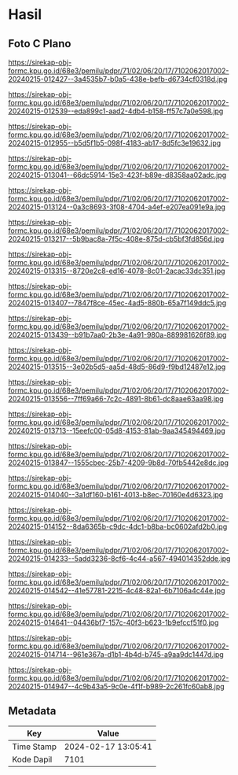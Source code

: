 # Hasil

## Foto C Plano

https://sirekap-obj-formc.kpu.go.id/68e3/pemilu/pdpr/71/02/06/20/17/7102062017002-20240215-012427--3a4535b7-b0a5-438e-befb-d6734cf0318d.jpg

https://sirekap-obj-formc.kpu.go.id/68e3/pemilu/pdpr/71/02/06/20/17/7102062017002-20240215-012539--eda899c1-aad2-4db4-b158-ff57c7a0e598.jpg

https://sirekap-obj-formc.kpu.go.id/68e3/pemilu/pdpr/71/02/06/20/17/7102062017002-20240215-012955--b5d5f1b5-098f-4183-ab17-8d5fc3e19632.jpg

https://sirekap-obj-formc.kpu.go.id/68e3/pemilu/pdpr/71/02/06/20/17/7102062017002-20240215-013041--66dc5914-15e3-423f-b89e-d8358aa02adc.jpg

https://sirekap-obj-formc.kpu.go.id/68e3/pemilu/pdpr/71/02/06/20/17/7102062017002-20240215-013124--0a3c8693-3f08-4704-a4ef-e207ea091e9a.jpg

https://sirekap-obj-formc.kpu.go.id/68e3/pemilu/pdpr/71/02/06/20/17/7102062017002-20240215-013217--5b9bac8a-7f5c-408e-875d-cb5bf3fd856d.jpg

https://sirekap-obj-formc.kpu.go.id/68e3/pemilu/pdpr/71/02/06/20/17/7102062017002-20240215-013315--8720e2c8-ed16-4078-8c01-2acac33dc351.jpg

https://sirekap-obj-formc.kpu.go.id/68e3/pemilu/pdpr/71/02/06/20/17/7102062017002-20240215-013407--7847f8ce-45ec-4ad5-880b-65a7f149ddc5.jpg

https://sirekap-obj-formc.kpu.go.id/68e3/pemilu/pdpr/71/02/06/20/17/7102062017002-20240215-013439--b91b7aa0-2b3e-4a91-980a-889981626f89.jpg

https://sirekap-obj-formc.kpu.go.id/68e3/pemilu/pdpr/71/02/06/20/17/7102062017002-20240215-013515--3e02b5d5-aa5d-48d5-86d9-f9bd12487e12.jpg

https://sirekap-obj-formc.kpu.go.id/68e3/pemilu/pdpr/71/02/06/20/17/7102062017002-20240215-013556--7ff69a66-7c2c-4891-8b61-dc8aae63aa98.jpg

https://sirekap-obj-formc.kpu.go.id/68e3/pemilu/pdpr/71/02/06/20/17/7102062017002-20240215-013713--15eefc00-05d8-4153-81ab-9aa345494469.jpg

https://sirekap-obj-formc.kpu.go.id/68e3/pemilu/pdpr/71/02/06/20/17/7102062017002-20240215-013847--1555cbec-25b7-4209-9b8d-70fb5442e8dc.jpg

https://sirekap-obj-formc.kpu.go.id/68e3/pemilu/pdpr/71/02/06/20/17/7102062017002-20240215-014040--3a1df160-b161-4013-b8ec-70160e4d6323.jpg

https://sirekap-obj-formc.kpu.go.id/68e3/pemilu/pdpr/71/02/06/20/17/7102062017002-20240215-014152--8da6365b-c9dc-4dc1-b8ba-bc0602afd2b0.jpg

https://sirekap-obj-formc.kpu.go.id/68e3/pemilu/pdpr/71/02/06/20/17/7102062017002-20240215-014233--5add3236-8cf6-4c44-a567-494014352dde.jpg

https://sirekap-obj-formc.kpu.go.id/68e3/pemilu/pdpr/71/02/06/20/17/7102062017002-20240215-014542--41e57781-2215-4c48-82a1-6b7106a4c44e.jpg

https://sirekap-obj-formc.kpu.go.id/68e3/pemilu/pdpr/71/02/06/20/17/7102062017002-20240215-014641--04436bf7-157c-40f3-b623-1b9efccf51f0.jpg

https://sirekap-obj-formc.kpu.go.id/68e3/pemilu/pdpr/71/02/06/20/17/7102062017002-20240215-014714--961e367a-d1b1-4b4d-b745-a9aa9dc1447d.jpg

https://sirekap-obj-formc.kpu.go.id/68e3/pemilu/pdpr/71/02/06/20/17/7102062017002-20240215-014947--4c9b43a5-9c0e-4f1f-b989-2c261fc60ab8.jpg


## Metadata

| Key        | Value               |
| ---------- | ------------------- |
| Time Stamp | 2024-02-17 13:05:41 |
| Kode Dapil | 7101                |



